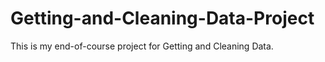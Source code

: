 # Getting-and-Cleaning-Data-Project
This is my end-of-course project for Getting and Cleaning Data.
